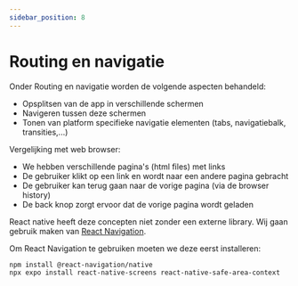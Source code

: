 ```yaml
---
sidebar_position: 8
---
```


# Routing en navigatie

Onder Routing en navigatie worden de volgende aspecten behandeld:
- Opsplitsen van de app in verschillende schermen
- Navigeren tussen deze schermen
- Tonen van platform specifieke navigatie elementen (tabs, navigatiebalk, transities,...)

Vergelijking met web browser:
- We hebben verschillende pagina's (html files) met links
- De gebruiker klikt op een link en wordt naar een andere pagina gebracht
- De gebruiker kan terug gaan naar de vorige pagina (via de browser history)
- De back knop zorgt ervoor dat de vorige pagina wordt geladen

React native heeft deze concepten niet zonder een externe library. Wij gaan gebruik maken van [React Navigation](https://reactnavigation.org/).

Om React Navigation te gebruiken moeten we deze eerst installeren:

```bash
npm install @react-navigation/native
npx expo install react-native-screens react-native-safe-area-context
```

